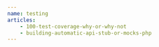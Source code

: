 ```yaml
---
name: testing
articles:
    - 100-test-coverage-why-or-why-not
    - building-automatic-api-stub-or-mocks-php
---
```

